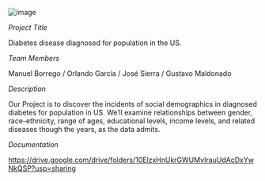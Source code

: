 ![image](https://user-images.githubusercontent.com/80076539/117385238-4cbc1500-aeaa-11eb-95fb-730d3ae7915d.png)

*Project Title*

Diabetes disease diagnosed for population in the US.

*Team Members*

 Manuel Borrego / Orlando García  / José Sierra / Gustavo Maldonado

*Description*

Our Project is to discover the incidents of social demographics in diagnosed diabetes for population in US. We’ll examine relationships between gender, race-ethnicity, range of ages, educational levels, income levels, and related diseases though the years, as the data admits.

*Documentation*

https://drive.google.com/drive/folders/10ElzxHnUkrGWUMvIrauUdAcDxYwNkQSP?usp=sharing
